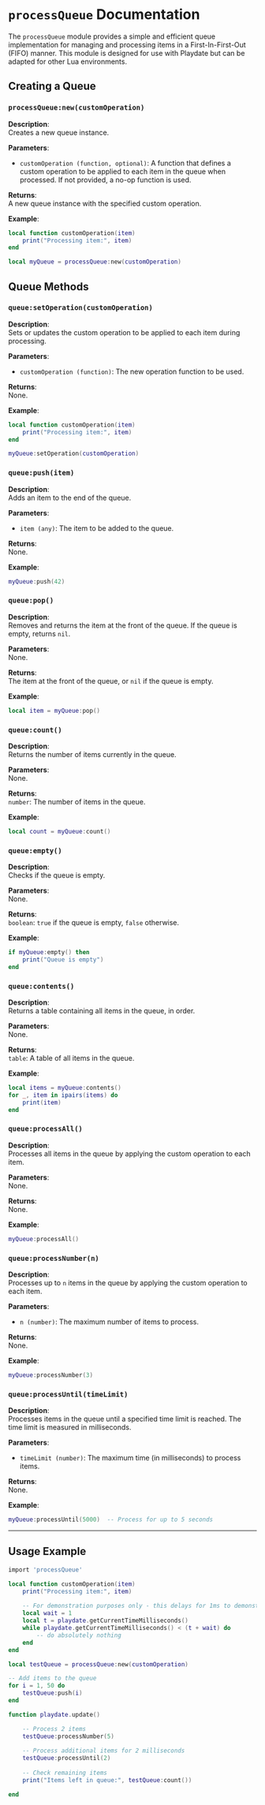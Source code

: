# `processQueue` Documentation

The `processQueue` module provides a simple and efficient queue implementation for managing and processing items in a First-In-First-Out (FIFO) manner. This module is designed for use with Playdate but can be adapted for other Lua environments.

## **Creating a Queue**

### `processQueue:new(customOperation)`

**Description**:  
Creates a new queue instance.

**Parameters**:
- `customOperation (function, optional)`: A function that defines a custom operation to be applied to each item in the queue when processed. If not provided, a no-op function is used.

**Returns**:  
A new queue instance with the specified custom operation.

**Example**:
```lua
local function customOperation(item)
    print("Processing item:", item)
end

local myQueue = processQueue:new(customOperation)
```

## **Queue Methods**

### `queue:setOperation(customOperation)`

**Description**:  
Sets or updates the custom operation to be applied to each item during processing.

**Parameters**:
- `customOperation (function)`: The new operation function to be used.

**Returns**:  
None.

**Example**:
```lua
local function customOperation(item)
    print("Processing item:", item)
end

myQueue:setOperation(customOperation)
```

### `queue:push(item)`

**Description**:  
Adds an item to the end of the queue.

**Parameters**:
- `item (any)`: The item to be added to the queue.

**Returns**:  
None.

**Example**:
```lua
myQueue:push(42)
```

### `queue:pop()`

**Description**:  
Removes and returns the item at the front of the queue. If the queue is empty, returns `nil`.

**Parameters**:  
None.

**Returns**:  
The item at the front of the queue, or `nil` if the queue is empty.

**Example**:
```lua
local item = myQueue:pop()
```

### `queue:count()`

**Description**:  
Returns the number of items currently in the queue.

**Parameters**:  
None.

**Returns**:  
`number`: The number of items in the queue.

**Example**:
```lua
local count = myQueue:count()
```

### `queue:empty()`

**Description**:  
Checks if the queue is empty.

**Parameters**:  
None.

**Returns**:  
`boolean`: `true` if the queue is empty, `false` otherwise.

**Example**:
```lua
if myQueue:empty() then
    print("Queue is empty")
end
```

### `queue:contents()`

**Description**:  
Returns a table containing all items in the queue, in order.

**Parameters**:  
None.

**Returns**:  
`table`: A table of all items in the queue.

**Example**:
```lua
local items = myQueue:contents()
for _, item in ipairs(items) do
    print(item)
end
```

### `queue:processAll()`

**Description**:  
Processes all items in the queue by applying the custom operation to each item.

**Parameters**:  
None.

**Returns**:  
None.

**Example**:
```lua
myQueue:processAll()
```

### `queue:processNumber(n)`

**Description**:  
Processes up to `n` items in the queue by applying the custom operation to each item.

**Parameters**:
- `n (number)`: The maximum number of items to process.

**Returns**:  
None.

**Example**:
```lua
myQueue:processNumber(3)
```

### `queue:processUntil(timeLimit)`

**Description**:  
Processes items in the queue until a specified time limit is reached. The time limit is measured in milliseconds.

**Parameters**:
- `timeLimit (number)`: The maximum time (in milliseconds) to process items.

**Returns**:  
None.

**Example**:
```lua
myQueue:processUntil(5000)  -- Process for up to 5 seconds
```

---

## **Usage Example**

```lua
import 'processQueue'

local function customOperation(item)
    print("Processing item:", item)
    
    -- For demonstration purposes only - this delays for 1ms to demonstrate testQueue:processUntil(2)
    local wait = 1
    local t = playdate.getCurrentTimeMilliseconds()
    while playdate.getCurrentTimeMilliseconds() < (t + wait) do
        -- do absolutely nothing
    end
end

local testQueue = processQueue:new(customOperation)

-- Add items to the queue
for i = 1, 50 do
    testQueue:push(i)
end

function playdate.update()

    -- Process 2 items
    testQueue:processNumber(5)
    
    -- Process additional items for 2 milliseconds
    testQueue:processUntil(2)
    
    -- Check remaining items
    print("Items left in queue:", testQueue:count())

end
```
